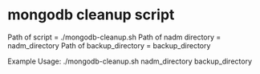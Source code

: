 # mongodb cleanup script

Path of script = ./mongodb-cleanup.sh
Path of nadm directory = nadm_directory
Path of backup_directory = backup_directory

Example Usage: ./mongodb-cleanup.sh nadm_directory backup_directory
